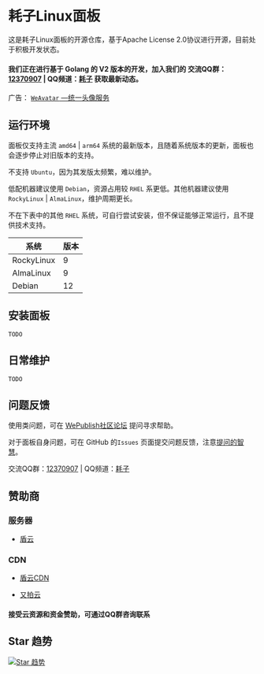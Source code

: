 # 耗子Linux面板

这是耗子Linux面板的开源仓库，基于Apache License 2.0协议进行开源，目前处于积极开发状态。

#### 我们正在进行基于 Golang 的 V2 版本的开发，加入我们的 交流QQ群：[12370907](https://jq.qq.com/?_wv=1027&k=I1oJKSTH) | QQ频道：[耗子](https://pd.qq.com/s/fyol46wfy) 获取最新动态。

广告： [`WeAvatar` —统一头像服务](https://weavatar.com)

## 运行环境

面板仅支持主流 `amd64` | `arm64` 系统的最新版本，且随着系统版本的更新，面板也会逐步停止对旧版本的支持。

不支持 `Ubuntu`，因为其发版太频繁，难以维护。

低配机器建议使用 `Debian`，资源占用较 `RHEL` 系更低。其他机器建议使用 `RockyLinux` | `AlmaLinux`，维护周期更长。

不在下表中的其他 `RHEL` 系统，可自行尝试安装，但不保证能够正常运行，且不提供技术支持。

| 系统         | 版本 |
|------------|----|
| RockyLinux | 9  |
| AlmaLinux  | 9  |
| Debian     | 12 |

## 安装面板

```shell
TODO
```

## 日常维护

```shell
TODO
```

## 问题反馈

使用类问题，可在 [WePublish社区论坛](https://wepublish.cn/forum) 提问寻求帮助。

对于面板自身问题，可在 GitHub 的`Issues`
页面提交问题反馈，注意[提问的智慧](https://github.com/ryanhanwu/How-To-Ask-Questions-The-Smart-Way/blob/main/README-zh_CN.md)。

交流QQ群：[12370907](https://jq.qq.com/?_wv=1027&k=I1oJKSTH) | QQ频道：[耗子](https://pd.qq.com/s/fyol46wfy)

## 赞助商

### 服务器

- [盾云](https://www.ddunyun.com/)

### CDN

- [盾云CDN](http://cdn.ddunyun.com/)

- [又拍云](https://www.upyun.com/)

#### 接受云资源和资金赞助，可通过QQ群咨询联系

## Star 趋势

[![Star 趋势](https://starchart.cc/HaoZi-Team/Panel.svg)](https://starchart.cc/HaoZi-Team/Panel)
